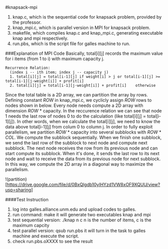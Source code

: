 #knapsack-mpi

1. knap.c, which is the sequential code for knapsack problem, provided by the professor.
2. knap_mpi.c, which is parallel version in MPI for knapsack problem.
3. makefile, which compiles knap.c and knap_mpi.c, generating executable knap and mpi respectively.
4. run.pbs, which is the script file for galles machine to run.


###Explanation of MPI Code
Basically, total[i][j] records the maximum value for i items (from 1 to i) with maximum capacity j.
```
Recurrence Relation:
  (index i -- ith item; index j -- capacity j)
  1. total[i][j] = total[i-1][j] if weight[i] > j or total[i-1][j] >= total[i-1][j-weight[i]] + profit[i]
  2. total[i][j] = total[i-1][j-weight[i]] + profit[i]    otherwise
```

Since the total table is a 2D array, we can partition the array by rows. Defining constant *ROW* in knap_mpi.c, we cyclicly assign *ROW* rows to nodes shown in below. Every node needs compute a 2D array with dimension *ROW* * capacity. In the reccurence relation we can see that node 1 needs the last row of nodes 0 to do the calculation (like total[i][j] = total[i-1][j]). In other words, when we calculate the total[i][j], we need to know the data above total[i-1][j] from colum 0 to column j. In order to fully exploit parallelism, we partition *ROW* * capacity into several subblocks with *ROW* * *COL*. We compute the subblock sequentially. When we finish one subblock, we send the last row of the subblock to next node and compute next subblock. The next node receives the row from its previous node and can start compute its subblock. When it's done, it sends the last row to its next node and wait to receive the data from its previous node for next subblock. In this way, we compute the 2D array in a diagonal way to maximize the parallelism.  

!(partition)[https://drive.google.com/file/d/0BxQlgdb10ylHYzd1VW8xOF9XQUU/view?usp=sharing]

####Test Instruction
1. log into galles.alliance.unm.edu and upload codes to galles.
2. run command: make
   it will generate two executables knap and mpi
2. test sequential version: ./knap n c
   n is the number of items, c is the maximum capcity
3. test parallel version: qsub run.pbs
   it will turn in the task to galles machine and execute the script.
4. check run.pbs.oXXXX to see the result

